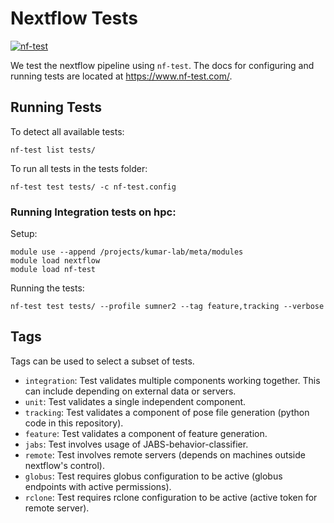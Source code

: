 # Nextflow Tests

[![nf-test](https://img.shields.io/badge/tested_with-nf--test-337ab7.svg)](https://code.askimed.com/nf-test)

We test the nextflow pipeline using `nf-test`. The docs for configuring and running tests are located at https://www.nf-test.com/.

## Running Tests

To detect all available tests:

`nf-test list tests/`

To run all tests in the tests folder:

`nf-test test tests/ -c nf-test.config`

### Running Integration tests on hpc:

Setup:
```
module use --append /projects/kumar-lab/meta/modules
module load nextflow
module load nf-test
```

Running the tests:

`nf-test test tests/ --profile sumner2 --tag feature,tracking --verbose`

## Tags

Tags can be used to select a subset of tests.

* `integration`: Test validates multiple components working together. This can include depending on external data or servers.
* `unit`: Test validates a single independent component.
* `tracking`: Test validates a component of pose file generation (python code in this repository).
* `feature`: Test validates a component of feature generation.
* `jabs`: Test involves usage of JABS-behavior-classifier.
* `remote`: Test involves remote servers (depends on machines outside nextflow's control).
* `globus`: Test requires globus configuration to be active (globus endpoints with active permissions).
* `rclone`: Test requires rclone configuration to be active (active token for remote server).
